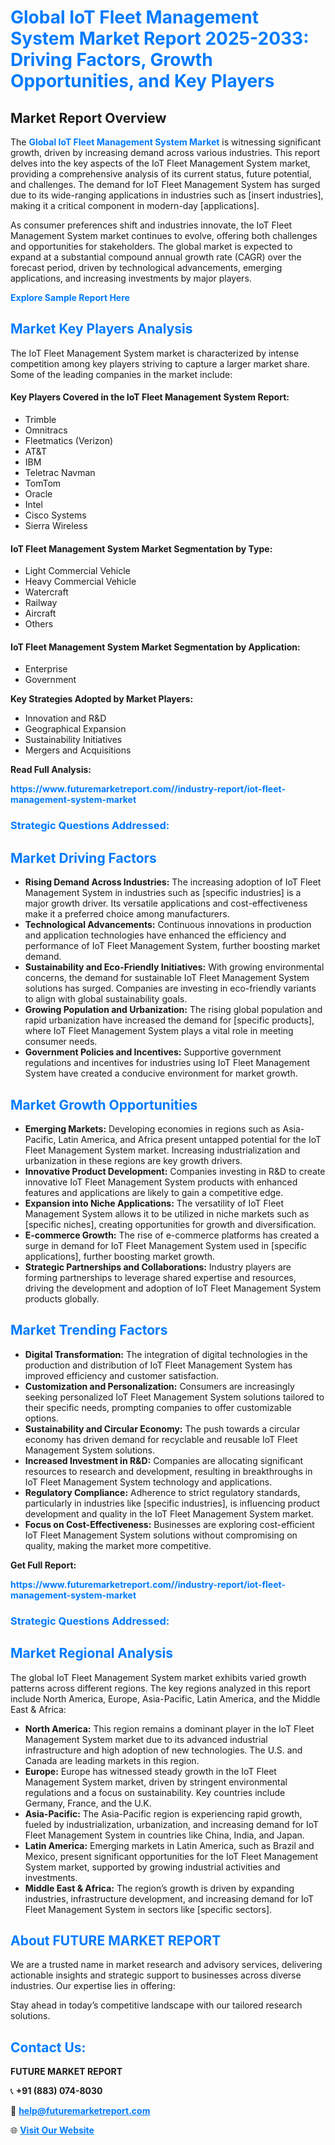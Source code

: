 <h1 style="color: #007BFF;">Global IoT Fleet Management System Market Report 2025-2033: Driving Factors, Growth Opportunities, and Key Players</h1>

<section id="overview">
<h2>Market Report Overview</h2>
<p>The <a href="https://www.futuremarketreport.com//industry-report/iot-fleet-management-system-market" style="color: #007BFF; text-decoration: none;"><strong>Global IoT Fleet Management System Market</strong></a> is witnessing significant growth, driven by increasing demand across various industries. This report delves into the key aspects of the IoT Fleet Management System market, providing a comprehensive analysis of its current status, future potential, and challenges. The demand for IoT Fleet Management System has surged due to its wide-ranging applications in industries such as [insert industries], making it a critical component in modern-day [applications].</p>
<p>As consumer preferences shift and industries innovate, the IoT Fleet Management System market continues to evolve, offering both challenges and opportunities for stakeholders. The global market is expected to expand at a substantial compound annual growth rate (CAGR) over the forecast period, driven by technological advancements, emerging applications, and increasing investments by major players.</p>
</section>

<section id="overview">
<p><a href="https://www.futuremarketreport.com//request-sample/reportId=61022" style="color: #007BFF; text-decoration: none;"><strong>Explore Sample Report Here</strong></a></p>
</section>

<section id="key-players">
<h2 style="color: #007BFF;">Market Key Players Analysis</h2>
<p>The IoT Fleet Management System market is characterized by intense competition among key players striving to capture a larger market share. Some of the leading companies in the market include:</p>
<h4>Key Players Covered in the IoT Fleet Management System Report:</h4>
<ul><li>Trimble</li><li>Omnitracs</li><li>Fleetmatics (Verizon)</li><li>AT&amp;T</li><li>IBM</li><li>Teletrac Navman</li><li>TomTom</li><li>Oracle</li><li>Intel</li><li>Cisco Systems</li><li>Sierra Wireless</li></ul>
<h4>IoT Fleet Management System Market Segmentation by Type:</h4>
<ul><li>Light Commercial Vehicle</li><li>Heavy Commercial Vehicle</li><li>Watercraft</li><li>Railway</li><li>Aircraft</li><li>Others</li></ul>

<h4>IoT Fleet Management System Market Segmentation by Application:</h4>
<ul><li>Enterprise</li><li>Government</li></ul>
<p><strong>Key Strategies Adopted by Market Players:</strong></p>
<ul>
<li>Innovation and R&D</li>
<li>Geographical Expansion</li>
<li>Sustainability Initiatives</li>
<li>Mergers and Acquisitions</li>
</ul>
</section>

<section>
<p><strong>Read Full Analysis: </strong></p><a href="https://www.futuremarketreport.com//industry-report/iot-fleet-management-system-market" style="color: #007BFF; text-decoration: none;"><strong>https://www.futuremarketreport.com//industry-report/iot-fleet-management-system-market</strong></a>
<h3 style="color: #007BFF;">Strategic Questions Addressed:</h3>
</section>

<section id="driving-factors">
<h2 style="color: #007BFF;">Market Driving Factors</h2>
<ul>
<li><strong>Rising Demand Across Industries:</strong> The increasing adoption of IoT Fleet Management System in industries such as [specific industries] is a major growth driver. Its versatile applications and cost-effectiveness make it a preferred choice among manufacturers.</li>
<li><strong>Technological Advancements:</strong> Continuous innovations in production and application technologies have enhanced the efficiency and performance of IoT Fleet Management System, further boosting market demand.</li>
<li><strong>Sustainability and Eco-Friendly Initiatives:</strong> With growing environmental concerns, the demand for sustainable IoT Fleet Management System solutions has surged. Companies are investing in eco-friendly variants to align with global sustainability goals.</li>
<li><strong>Growing Population and Urbanization:</strong> The rising global population and rapid urbanization have increased the demand for [specific products], where IoT Fleet Management System plays a vital role in meeting consumer needs.</li>
<li><strong>Government Policies and Incentives:</strong> Supportive government regulations and incentives for industries using IoT Fleet Management System have created a conducive environment for market growth.</li>
</ul>
</section>

<section id="growth-opportunities">
<h2 style="color: #007BFF;">Market Growth Opportunities</h2>
<ul>
<li><strong>Emerging Markets:</strong> Developing economies in regions such as Asia-Pacific, Latin America, and Africa present untapped potential for the IoT Fleet Management System market. Increasing industrialization and urbanization in these regions are key growth drivers.</li>
<li><strong>Innovative Product Development:</strong> Companies investing in R&D to create innovative IoT Fleet Management System products with enhanced features and applications are likely to gain a competitive edge.</li>
<li><strong>Expansion into Niche Applications:</strong> The versatility of IoT Fleet Management System allows it to be utilized in niche markets such as [specific niches], creating opportunities for growth and diversification.</li>
<li><strong>E-commerce Growth:</strong> The rise of e-commerce platforms has created a surge in demand for IoT Fleet Management System used in [specific applications], further boosting market growth.</li>
<li><strong>Strategic Partnerships and Collaborations:</strong> Industry players are forming partnerships to leverage shared expertise and resources, driving the development and adoption of IoT Fleet Management System products globally.</li>
</ul>
</section>

<section id="trending-factors">
<h2 style="color: #007BFF;">Market Trending Factors</h2>
<ul>
<li><strong>Digital Transformation:</strong> The integration of digital technologies in the production and distribution of IoT Fleet Management System has improved efficiency and customer satisfaction.</li>
<li><strong>Customization and Personalization:</strong> Consumers are increasingly seeking personalized IoT Fleet Management System solutions tailored to their specific needs, prompting companies to offer customizable options.</li>
<li><strong>Sustainability and Circular Economy:</strong> The push towards a circular economy has driven demand for recyclable and reusable IoT Fleet Management System solutions.</li>
<li><strong>Increased Investment in R&D:</strong> Companies are allocating significant resources to research and development, resulting in breakthroughs in IoT Fleet Management System technology and applications.</li>
<li><strong>Regulatory Compliance:</strong> Adherence to strict regulatory standards, particularly in industries like [specific industries], is influencing product development and quality in the IoT Fleet Management System market.</li>
<li><strong>Focus on Cost-Effectiveness:</strong> Businesses are exploring cost-efficient IoT Fleet Management System solutions without compromising on quality, making the market more competitive.</li>
</ul>
</section>

<section>
<p><strong>Get Full Report: </strong></p><a href="https://www.futuremarketreport.com//industry-report/iot-fleet-management-system-market" style="color: #007BFF; text-decoration: none;"><strong>https://www.futuremarketreport.com//industry-report/iot-fleet-management-system-market</strong></a>
<h3 style="color: #007BFF;">Strategic Questions Addressed:</h3>
</section>


<section id="regional-analysis">
<h2 style="color: #007BFF;">Market Regional Analysis</h2>
<p>The global IoT Fleet Management System market exhibits varied growth patterns across different regions. The key regions analyzed in this report include North America, Europe, Asia-Pacific, Latin America, and the Middle East & Africa:</p>
<ul>
<li><strong>North America:</strong> This region remains a dominant player in the IoT Fleet Management System market due to its advanced industrial infrastructure and high adoption of new technologies. The U.S. and Canada are leading markets in this region.</li>
<li><strong>Europe:</strong> Europe has witnessed steady growth in the IoT Fleet Management System market, driven by stringent environmental regulations and a focus on sustainability. Key countries include Germany, France, and the U.K.</li>
<li><strong>Asia-Pacific:</strong> The Asia-Pacific region is experiencing rapid growth, fueled by industrialization, urbanization, and increasing demand for IoT Fleet Management System in countries like China, India, and Japan.</li>
<li><strong>Latin America:</strong> Emerging markets in Latin America, such as Brazil and Mexico, present significant opportunities for the IoT Fleet Management System market, supported by growing industrial activities and investments.</li>
<li><strong>Middle East & Africa:</strong> The region’s growth is driven by expanding industries, infrastructure development, and increasing demand for IoT Fleet Management System in sectors like [specific sectors].</li>
</ul>
</section>

<footer>
<h2 style="color: #007BFF;">About FUTURE MARKET REPORT</h2>
<p>We are a trusted name in market research and advisory services, delivering actionable insights and strategic support to businesses across diverse industries. Our expertise lies in offering:</p>

<p>Stay ahead in today’s competitive landscape with our tailored research solutions.</p>

<h2 style="color: #007BFF;">Contact Us:</h2>
<p><strong>FUTURE MARKET REPORT</strong></p>
<p>📞 <strong>+91 (883) 074-8030</strong></p>
<p>📧 <strong><a href="mailto:help@futuremarketreport.com" style="color: #007BFF;">help@futuremarketreport.com</a></strong></p>
<p>🌐 <strong><a href="https://www.futuremarketreport.com/" style="color: #007BFF;">Visit Our Website</a></strong></p>
</footer>